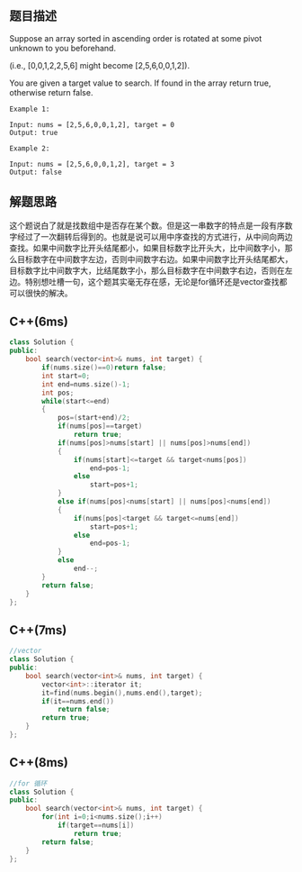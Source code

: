 ## 题目描述
Suppose an array sorted in ascending order is rotated at some pivot unknown to you beforehand.

(i.e., [0,0,1,2,2,5,6] might become [2,5,6,0,0,1,2]).

You are given a target value to search. If found in the array return true, otherwise return false.

```
Example 1:

Input: nums = [2,5,6,0,0,1,2], target = 0
Output: true

Example 2:

Input: nums = [2,5,6,0,0,1,2], target = 3
Output: false
```
## 解题思路
这个题说白了就是找数组中是否存在某个数。但是这一串数字的特点是一段有序数字经过了一次翻转后得到的。也就是说可以用中序查找的方式进行，从中间向两边查找。如果中间数字比开头结尾都小，如果目标数字比开头大，比中间数字小，那么目标数字在中间数字左边，否则中间数字右边。如果中间数字比开头结尾都大，目标数字比中间数字大，比结尾数字小，那么目标数字在中间数字右边，否则在左边。特别想吐槽一句，这个题其实毫无存在感，无论是for循环还是vector查找都可以很快的解决。
## C++(6ms)
```cpp
class Solution {
public:
    bool search(vector<int>& nums, int target) {
        if(nums.size()==0)return false;
        int start=0;
        int end=nums.size()-1;
        int pos;
        while(start<=end)
        {
            pos=(start+end)/2;
            if(nums[pos]==target)
                return true;
            if(nums[pos]>nums[start] || nums[pos]>nums[end])
            {
                if(nums[start]<=target && target<nums[pos])
                    end=pos-1;
                else
                    start=pos+1;
            }
            else if(nums[pos]<nums[start] || nums[pos]<nums[end])
            {
                if(nums[pos]<target && target<=nums[end])
                    start=pos+1;
                else
                    end=pos-1;
            }
            else
                end--;
        }
        return false;
    }
};
```
## C++(7ms)
```cpp
//vector
class Solution {
public:
    bool search(vector<int>& nums, int target) {
        vector<int>::iterator it;
        it=find(nums.begin(),nums.end(),target);
        if(it==nums.end())
            return false;
        return true;
    }
};
```
## C++(8ms)
```cpp
//for 循环
class Solution {
public:
    bool search(vector<int>& nums, int target) {
        for(int i=0;i<nums.size();i++)
            if(target==nums[i])
                return true;
        return false;
    }
};
```
